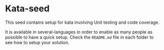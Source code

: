 # Kata-seed

This seed contains setup for kata involving Unit testing and code coverage.

It is available in several-languages in order to enable as many people as possible to have a quick setup. Check the `README.md` file in each folder to see how to setup your solution.

